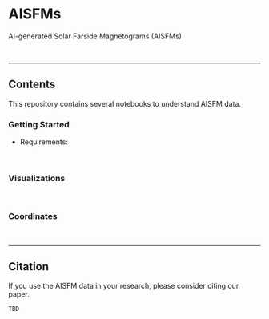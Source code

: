 # AISFMs

AI-generated Solar Farside Magnetograms (AISFMs)

<br/>

------------

## Contents

This repository contains several notebooks to understand AISFM data.

### Getting Started

* Requirements:

<br/>

### Visualizations


<br/>

### Coordinates


<br/>

------------

## Citation

If you use the AISFM data in your research, please consider citing our paper.

    TBD
